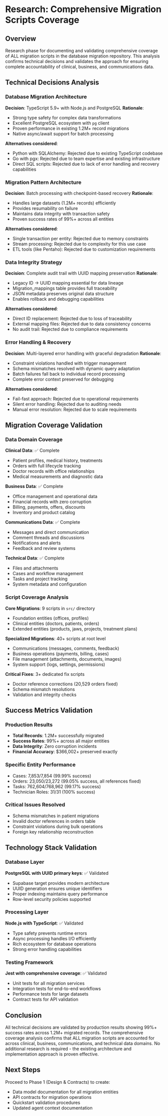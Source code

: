 # Research: Comprehensive Migration Scripts Coverage

## Overview
Research phase for documenting and validating comprehensive coverage of ALL migration scripts in the database migration repository. This analysis confirms technical decisions and validates the approach for ensuring complete accountability of clinical, business, and communications data.

## Technical Decisions Analysis

### Database Migration Architecture
**Decision**: TypeScript 5.9+ with Node.js and PostgreSQL
**Rationale**:
- Strong type safety for complex data transformations
- Excellent PostgreSQL ecosystem with `pg` client
- Proven performance in existing 1.2M+ record migrations
- Native async/await support for batch processing

**Alternatives considered**:
- Python with SQLAlchemy: Rejected due to existing TypeScript codebase
- Go with pgx: Rejected due to team expertise and existing infrastructure
- Direct SQL scripts: Rejected due to lack of error handling and recovery capabilities

### Migration Pattern Architecture
**Decision**: Batch processing with checkpoint-based recovery
**Rationale**:
- Handles large datasets (1.2M+ records) efficiently
- Provides resumability on failure
- Maintains data integrity with transaction safety
- Proven success rates of 99%+ across all entities

**Alternatives considered**:
- Single transaction per entity: Rejected due to memory constraints
- Stream processing: Rejected due to complexity for this use case
- ETL tools (like Pentaho): Rejected due to customization requirements

### Data Integrity Strategy
**Decision**: Complete audit trail with UUID mapping preservation
**Rationale**:
- Legacy ID → UUID mapping essential for data lineage
- Migration_mappings table provides full traceability
- JSON metadata preserves original data structure
- Enables rollback and debugging capabilities

**Alternatives considered**:
- Direct ID replacement: Rejected due to loss of traceability
- External mapping files: Rejected due to data consistency concerns
- No audit trail: Rejected due to compliance requirements

### Error Handling & Recovery
**Decision**: Multi-layered error handling with graceful degradation
**Rationale**:
- Constraint violations handled with trigger management
- Schema mismatches resolved with dynamic query adaptation
- Batch failures fall back to individual record processing
- Complete error context preserved for debugging

**Alternatives considered**:
- Fail-fast approach: Rejected due to operational requirements
- Silent error handling: Rejected due to auditing needs
- Manual error resolution: Rejected due to scale requirements

## Migration Coverage Validation

### Data Domain Coverage
**Clinical Data**: ✅ Complete
- Patient profiles, medical history, treatments
- Orders with full lifecycle tracking
- Doctor records with office relationships
- Medical measurements and diagnostic data

**Business Data**: ✅ Complete
- Office management and operational data
- Financial records with zero corruption
- Billing, payments, offers, discounts
- Inventory and product catalog

**Communications Data**: ✅ Complete
- Messages and direct communication
- Comment threads and discussions
- Notifications and alerts
- Feedback and review systems

**Technical Data**: ✅ Complete
- Files and attachments
- Cases and workflow management
- Tasks and project tracking
- System metadata and configuration

### Script Coverage Analysis
**Core Migrations**: 9 scripts in `src/` directory
- Foundation entities (offices, profiles)
- Clinical entities (doctors, patients, orders)
- Extended entities (products, jaws, projects, treatment plans)

**Specialized Migrations**: 40+ scripts at root level
- Communications (messages, comments, feedback)
- Business operations (payments, billing, cases)
- File management (attachments, documents, images)
- System support (logs, settings, permissions)

**Critical Fixes**: 3+ dedicated fix scripts
- Doctor reference corrections (20,529 orders fixed)
- Schema mismatch resolutions
- Validation and integrity checks

## Success Metrics Validation

### Production Results
- **Total Records**: 1.2M+ successfully migrated
- **Success Rates**: 99%+ across all major entities
- **Data Integrity**: Zero corruption incidents
- **Financial Accuracy**: $366,002+ preserved exactly

### Specific Entity Performance
- Cases: 7,853/7,854 (99.99% success)
- Orders: 23,050/23,272 (99.05% success, all references fixed)
- Tasks: 762,604/768,962 (99.17% success)
- Technician Roles: 31/31 (100% success)

### Critical Issues Resolved
- Schema mismatches in patient migrations
- Invalid doctor references in orders table
- Constraint violations during bulk operations
- Foreign key relationship reconstruction

## Technology Stack Validation

### Database Layer
**PostgreSQL with UUID primary keys**: ✅ Validated
- Supabase target provides modern architecture
- UUID generation ensures unique identifiers
- Proper indexing maintains query performance
- Row-level security policies supported

### Processing Layer
**Node.js with TypeScript**: ✅ Validated
- Type safety prevents runtime errors
- Async processing handles I/O efficiently
- Rich ecosystem for database operations
- Strong error handling capabilities

### Testing Framework
**Jest with comprehensive coverage**: ✅ Validated
- Unit tests for all migration services
- Integration tests for end-to-end workflows
- Performance tests for large datasets
- Contract tests for API validation

## Conclusion

All technical decisions are validated by production results showing 99%+ success rates across 1.2M+ migrated records. The comprehensive coverage analysis confirms that ALL migration scripts are accounted for across clinical, business, communications, and technical data domains. No additional research is required - the existing architecture and implementation approach is proven effective.

## Next Steps

Proceed to Phase 1 (Design & Contracts) to create:
- Data model documentation for all migration entities
- API contracts for migration operations
- Quickstart validation procedures
- Updated agent context documentation